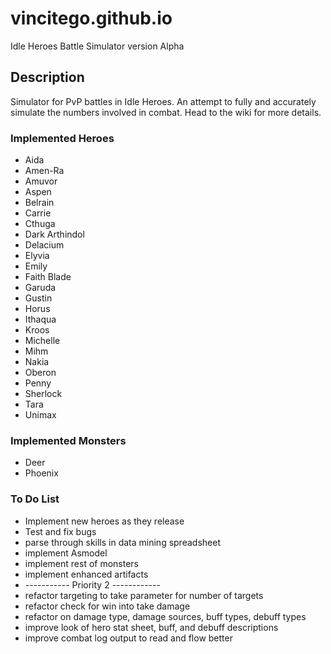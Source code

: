 # vincitego.github.io
Idle Heroes Battle Simulator version Alpha


## Description

Simulator for PvP battles in Idle Heroes. 
An attempt to fully and accurately simulate the numbers involved in combat. 
Head to the wiki for more details.
  
  
### Implemented Heroes
  * Aida
  * Amen-Ra
  * Amuvor
  * Aspen
  * Belrain
  * Carrie
  * Cthuga
  * Dark Arthindol
  * Delacium
  * Elyvia
  * Emily
  * Faith Blade
  * Garuda
  * Gustin
  * Horus
  * Ithaqua
  * Kroos
  * Michelle
  * Mihm
  * Nakia
  * Oberon
  * Penny
  * Sherlock
  * Tara
  * Unimax
  
  
### Implemented Monsters
  * Deer
  * Phoenix

  
### To Do List
  * Implement new heroes as they release
  * Test and fix bugs
  * parse through skills in data mining spreadsheet
  * implement Asmodel
  * implement rest of monsters
  * implement enhanced artifacts
  * ----------- Priority 2 ------------
  * refactor targeting to take parameter for number of targets
  * refactor check for win into take damage
  * refactor on damage type, damage sources, buff types, debuff types
  * improve look of hero stat sheet, buff, and debuff descriptions
  * improve combat log output to read and flow better

